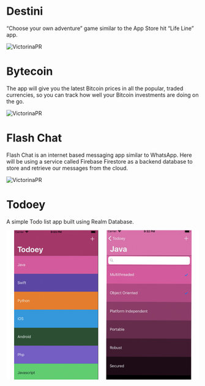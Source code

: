 # Destini

“Choose your own adventure” game similar to the App Store hit “Life Line” app.


![VictorinaPR](https://i.postimg.cc/Qd8RCkNq/2019-09-17-15-06-07-d447efe0588753243a3d9417282231a0.gif)

# Bytecoin

The app will give you the latest Bitcoin prices in all the popular, traded currencies, so you can track how well your Bitcoin investments are doing on the go.


![VictorinaPR](https://i.postimg.cc/zDs5Lrxj/2019-09-17-16-10-30-293cc192b1166fd33fec89153b5e8f40.gif)

# Flash Chat

Flash Chat is an internet based messaging app similar to WhatsApp. Here will be using a service called Firebase Firestore as a backend database to store and retrieve our messages from the cloud.


![VictorinaPR](https://github.com/londonappbrewery/Images/blob/master/Flash%20Chat.gif)

# Todoey

A simple Todo list app built using Realm Database.


![VictorinaPR](https://github.com/vinothvino42/Todoey/raw/master/screenshot.jpg)
